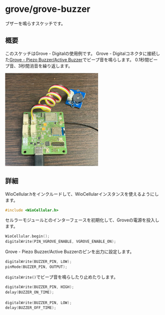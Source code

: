 # grove/grove-buzzer

ブザーを鳴らすスケッチです。

## 概要

このスケッチはGrove - Digitalの使用例です。
Grove - Digitalコネクタに接続した[Grove - Piezo Buzzer/Active Buzzer](https://www.seeedstudio.com/Grove-Buzzer.html)でビープ音を鳴らします。
0.1秒間ビープ音、3秒間消音を繰り返します。

<a href="../../media/42.jpg"><img src="../../media/42.jpg" width="300"></a>

## 詳細

WioCellular.hをインクルードして、WioCellularインスタンスを使えるようにします。

```cpp
#include <WioCellular.h>
```

セルラーモジュールとのインターフェースを初期化して、Groveの電源を投入します。

```cpp
WioCellular.begin();
digitalWrite(PIN_VGROVE_ENABLE, VGROVE_ENABLE_ON);
```

Grove - Piezo Buzzer/Active Buzzerのピンを出力に設定します。

```cpp
digitalWrite(BUZZER_PIN, LOW);
pinMode(BUZZER_PIN, OUTPUT);
```

`digitalWrite()`でビープ音を鳴らしたり止めたりします。

```cpp
digitalWrite(BUZZER_PIN, HIGH);
delay(BUZZER_ON_TIME);

digitalWrite(BUZZER_PIN, LOW);
delay(BUZZER_OFF_TIME);
```
